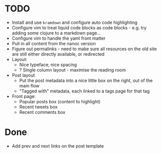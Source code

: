 # TODO

* Install and use `kramdown` and configure auto code highlighting
* Configure vim to treat liquid code blocks as code blocks - e.g. try adding some clojure to a markdown page...
* Configure vim to handle the yaml front matter
* Pull in all content from the nanoc version
* Figure out permalinks - need to make sure all resources on the old site are still either directly available, or redirected
* Layout:
  * Nice typeface, nice spacing
  * ? Single column layout - maximise the reading room
* Post layout
  * Put the post metadata into a nice little box on the right, out of the main flow
  * "Tagged with" metadata, each linked to a tags page for that tag
* Front page:
  * Popular posts box (content to highlight)
  * Recent tweets box
  * Recent comments box

# Done

* Add prev and next links on the post template
